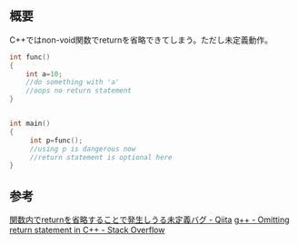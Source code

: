 ## 概要
C++ではnon-void関数でreturnを省略できてしまう。ただし未定義動作。
```cpp
int func()
{
    int a=10;
    //do something with 'a'
    //oops no return statement
}


int main()
{
     int p=func();
     //using p is dangerous now
     //return statement is optional here 
}
```

## 参考
[関数内でreturnを省略することで発生しうる未定義バグ - Qiita](https://qiita.com/pshiko/items/835907b89c08a185e5f6)
[g++ - Omitting return statement in C++ - Stack Overflow](https://stackoverflow.com/questions/3402178/omitting-return-statement-in-c)